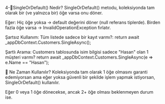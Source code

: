 ﻿4-🔹SingleOrDefault() Nedir?
SingleOrDefault() metodu, koleksiyonda tam olarak bir (ve yalnızca bir) öğe varsa onu döner.

Eğer:
Hiç öğe yoksa → default değerini döner (null referans tiplerde).
Birden fazla öğe varsa → InvalidOperationException fırlatır.

Şartsız Kullanım:
Tüm listede sadece bir kayıt varmı?:
 return await _appDbContext.Customers.SingleAsync();

 Şartlı Arama:
 Customers tablosunda isim bilgisi sadece "Hasan" olan 1 müşteri varmı?
  return await _appDbContext.Customers.SingleAsync(e => e.Name == "Hasan");

🧠 Ne Zaman Kullanılır?
Koleksiyonda tam olarak 1 öğe olmasını garanti edemiyorsan ama eğer yoksa güvenli bir şekilde işlem yapmak istiyorsan, SingleOrDefault() kullanılır.

Eğer 0 veya 1 öğe dönecekse, ancak 2+ öğe olması beklenmeyen durum ise.